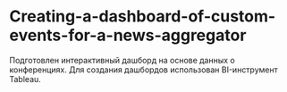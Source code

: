 # Creating-a-dashboard-of-custom-events-for-a-news-aggregator
Подготовлен интерактивный дашборд на основе данных о конференциях. Для создания дашбордов использован BI-инструмент Tableau.
